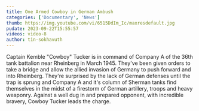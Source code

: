 ```yaml
---
title: One Armed Cowboy in German Ambush
categories: ['Documentary', 'News']
thumb: https://img.youtube.com/vi/6515DdIm_Ic/maxresdefault.jpg
pudate: 2023-09-22T15:55:57
videos: video-8
author: tin-sokhavuth
---
```

<!--src/content/posts/post-8.md-->

Captain Kemble "Cowboy" Tucker is in command of Company A of the 36th tank battalion near Rheinberg in March 1945.  They've been given orders to take a bridge and allow the allied invasion of Germany to push forward and into Rheinberg.  They're surprised by the lack of German defenses until the trap is sprung and Company A and it's column of Sherman tanks find themselves in the midst of a firestorm of German artillery, troops and heavy weaponry.  Against a well dug in and prepared opponent, with incredible bravery, Cowboy Tucker leads the charge.